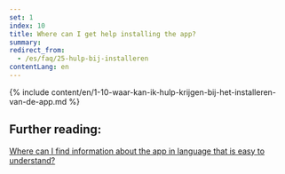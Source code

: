 ```yaml
---
set: 1
index: 10
title: Where can I get help installing the app?
summary: 
redirect_from: 
  - /es/faq/25-hulp-bij-installeren
contentLang: en
---
```

{% include content/en/1-10-waar-kan-ik-hulp-krijgen-bij-het-installeren-van-de-app.md %}

## Further reading:


[Where can I find information about the app in language that is easy to understand?](/{{page.lang}}/faq/1-11-coronamelder-in-makkelijke-taal)
